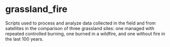 # grassland_fire
Scripts used to process and analyze data collected in the field and from satellites in the comparison of three grassland sites: one managed with repeated controlled burning, one burned in a wildfire, and one without fire in the last 100 years.  
